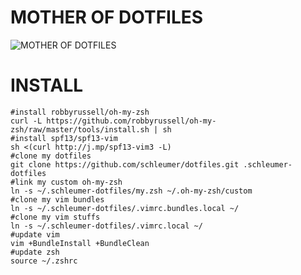 # MOTHER OF DOTFILES

![MOTHER OF DOTFILES](http://i.imgur.com/oWlRlCa.png)

# INSTALL

	#install robbyrussell/oh-my-zsh
	curl -L https://github.com/robbyrussell/oh-my-zsh/raw/master/tools/install.sh | sh
	#install spf13/spf13-vim
	sh <(curl http://j.mp/spf13-vim3 -L)
	#clone my dotfiles 
	git clone https://github.com/schleumer/dotfiles.git .schleumer-dotfiles
	#link my custom oh-my-zsh
	ln -s ~/.schleumer-dotfiles/my.zsh ~/.oh-my-zsh/custom
	#clone my vim bundles
	ln -s ~/.schleumer-dotfiles/.vimrc.bundles.local ~/
	#clone my vim stuffs
	ln -s ~/.schleumer-dotfiles/.vimrc.local ~/
	#update vim
	vim +BundleInstall +BundleClean
	#update zsh
	source ~/.zshrc
